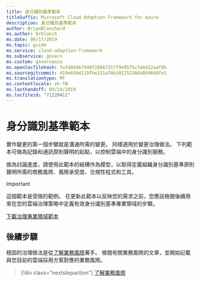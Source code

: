 ```yaml
---
title: 身分識別基準範本
titleSuffix: Microsoft Cloud Adoption Framework for Azure
description: 身分識別基準範本
author: BrianBlanchard
ms.author: brblanch
ms.date: 09/17/2019
ms.topic: guide
ms.service: cloud-adoption-framework
ms.subservice: govern
ms.custom: governance
ms.openlocfilehash: fafd0d467940f2086731ff9e9575c7e6d12aaf0b
ms.sourcegitcommit: d19e026d119fbe221a78b10225230da8b9666fe1
ms.translationtype: MT
ms.contentlocale: zh-TW
ms.lasthandoff: 09/24/2019
ms.locfileid: "71220411"
---
```

# <a name="identity-baseline-template"></a>身分識別基準範本

實作變更的第一個步驟就是溝通所需的變更。 同樣適用於變更治理做法。 下列範本可做為記錄和通訊原則聲明的起點，以控制雲端中的身分識別服務。

做為討論進度，請使用此範本的結構作為模型，以取得定義組織身分識別基準原則聲明所需的商務風險、風險承受度、合規性程式和工具。

> [!IMPORTANT]
> 這個範本是受限的範例。 在更新此範本以反映您的需求之前，您應該檢閱後續用來在您的雲端治理策略中定義有效身分識別基準專業領域的步驟。

<!-- markdownlint-disable MD033 -->

 <a href="https://archcenter.blob.core.windows.net/cdn/fusion/governance/Identity%20Baseline%20Discipline%20Template.docx">下載治理專業領域範本</a>

<!-- markdownlint-enable MD033 -->

## <a name="next-steps"></a>後續步驟

穩固的治理做法是從[了解業務風險](./business-risks.md)著手。 檢閱有關業務風險的文章，並開始記載與您目前的雲端採用方案對應的業務風險。

> [!div class="nextstepaction"]
> [了解業務風險](./business-risks.md)
